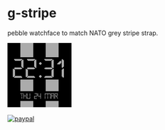 # g-stripe
pebble watchface to match NATO grey stripe strap.

![alt tag](https://github.com/Ripster81/g-stripe/blob/master/resources/images/grey_stripe.png)

[![paypal](https://www.paypalobjects.com/en_US/i/btn/btn_donateCC_LG.gif)](https://www.paypal.com/cgi-bin/webscr?cmd=_donations&business=WDQB2GYWYA43G&lc=SI&currency_code=EUR&bn=PP%2dDonationsBF%3abtn_donateCC_LG%2egif%3aNonHosted)
